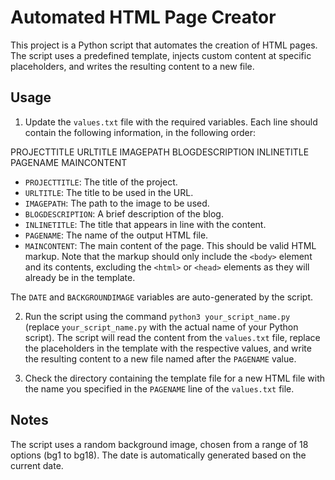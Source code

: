 # Automated HTML Page Creator

This project is a Python script that automates the creation of HTML pages. The script uses a predefined template, injects custom content at specific placeholders, and writes the resulting content to a new file.

## Usage

1. Update the `values.txt` file with the required variables. Each line should contain the following information, in the following order:

PROJECTTITLE
URLTITLE
IMAGEPATH
BLOGDESCRIPTION
INLINETITLE
PAGENAME
MAINCONTENT


- `PROJECTTITLE`: The title of the project.
- `URLTITLE`: The title to be used in the URL.
- `IMAGEPATH`: The path to the image to be used.
- `BLOGDESCRIPTION`: A brief description of the blog.
- `INLINETITLE`: The title that appears in line with the content.
- `PAGENAME`: The name of the output HTML file.
- `MAINCONTENT`: The main content of the page. This should be valid HTML markup. Note that the markup should only include the `<body>` element and its contents, excluding the `<html>` or `<head>` elements as they will already be in the template.

The `DATE` and `BACKGROUNDIMAGE` variables are auto-generated by the script.

2. Run the script using the command `python3 your_script_name.py` (replace `your_script_name.py` with the actual name of your Python script). The script will read the content from the `values.txt` file, replace the placeholders in the template with the respective values, and write the resulting content to a new file named after the `PAGENAME` value.

3. Check the directory containing the template file for a new HTML file with the name you specified in the `PAGENAME` line of the `values.txt` file.

## Notes

The script uses a random background image, chosen from a range of 18 options (bg1 to bg18). The date is automatically generated based on the current date.

